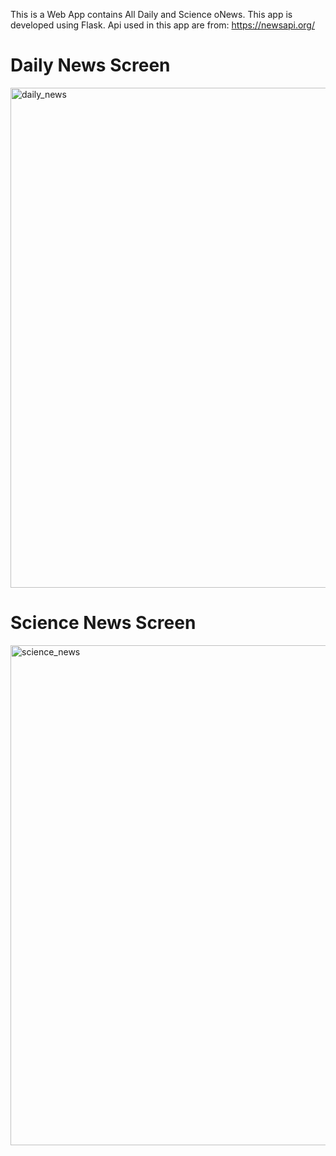This is a Web App contains All Daily and Science oNews.
This app is developed using Flask.
Api used in this app are from:
https://newsapi.org/


# Daily News Screen

<img src="https://github.com/user-attachments/assets/5d914e8c-c65e-43bb-8252-b1accc261d61" alt="daily_news" width="800">

# Science News Screen

<img src="https://github.com/user-attachments/assets/9065ce0b-1742-48f5-9803-69d860344d36" alt="science_news" width="800">

